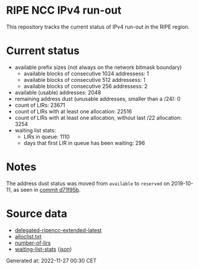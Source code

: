 # RIPE NCC IPv4 run-out
This repository tracks the current status of IPv4 run-out in the RIPE region.

# Current status
- available prefix sizes (not always on the network bitmask boundary)
  - available blocks of consecutive 1024 addressess: 1
  - available blocks of consecutive 512 addressess: 1
  - available blocks of consecutive 256 addressess: 2
- available (usable) addresses: 2048
- remaining address dust (unusable addresses, smaller than a /24): 0
- count of LIRs: 23671
- count of LIRs with at least one allocation: 22516
- count of LIRs with at least one allocation, without last /22 allocation: 3254
- waiting list stats:
  - LIRs in queue: 1110
  - days that first LIR in queue has been waiting: 296

# Notes
The address dust status was moved from `available` to `reserved` on 2019-10-11, as seen in [commit d71f95b](https://github.com/zajdee/ripe-ncc-ipv4-runout/commit/d71f95b1f7c9f639556e395e4ad0f41e54834954).

# Source data
- [delegated-ripencc-extended-latest](https://ftp.ripe.net/pub/stats/ripencc/delegated-ripencc-extended-latest)
- [alloclist.txt](https://ftp.ripe.net/pub/stats/ripencc/membership/alloclist.txt)
- [number-of-lirs](https://labs.ripe.net/statistics/number-of-lirs)
- [waiting-list-stats](https://www.ripe.net/manage-ips-and-asns/ipv4/ipv4-waiting-list) ([json](https://www-static.ripe.net/dynamic/ipv4-waiting-list/stats.json))

Generated at: 2022-11-27 00:30 CET
